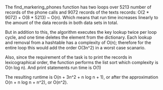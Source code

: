 The find_markering_phones function has two loops over 5213 number of records of the phone calls and 9072 records of the texts records: O(2 * 9072) + O(8 * 5213) ~ O(n). Which means that run time increases linearly to the amount of the data records in both data sets in total.

But in addition to this, the algorithm executes the key lookup twice per loop cycle, and one time deletes the element from the dictionary. Each lookup and removal from a hashtable has a complexity of O(n); therefore for the entire loop this would add the order
O(3n^2) in a worst case scanario.

Also, since the requirement of the task is to print the records in lexicographical order, the function performs the list sort which complexity is O(n log n). And print statements run time is O(1)

The resulting runtime is O(n + 3n^2 + n log n + 1), or after the approximation O(n + n log n + n^2), or O(n^2).
